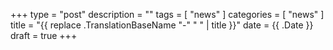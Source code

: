 +++
type = "post"
description = ""
tags = [
    "news"
]
categories = [
    "news"
]
title = "{{ replace .TranslationBaseName "-" " " | title }}"
date = {{ .Date }}
draft = true
+++
